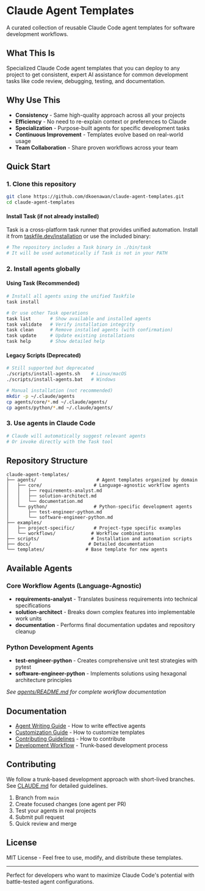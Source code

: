 # Claude Agent Templates

A curated collection of reusable Claude Code agent templates for software development workflows.

## What This Is

Specialized Claude Code agent templates that you can deploy to any project to get consistent, expert AI assistance for common development tasks like code review, debugging, testing, and documentation.

## Why Use This

- **Consistency** - Same high-quality approach across all your projects
- **Efficiency** - No need to re-explain context or preferences to Claude
- **Specialization** - Purpose-built agents for specific development tasks
- **Continuous Improvement** - Templates evolve based on real-world usage
- **Team Collaboration** - Share proven workflows across your team

## Quick Start

### 1. Clone this repository
```bash
git clone https://github.com/dkoenawan/claude-agent-templates.git
cd claude-agent-templates
```

#### Install Task (if not already installed)
Task is a cross-platform task runner that provides unified automation. Install it from [taskfile.dev/installation](https://taskfile.dev/installation/) or use the included binary:

```bash
# The repository includes a Task binary in ./bin/task
# It will be used automatically if Task is not in your PATH
```

### 2. Install agents globally

#### Using Task (Recommended)
```bash
# Install all agents using the unified Taskfile
task install

# Or use other Task operations
task list       # Show available and installed agents
task validate   # Verify installation integrity
task clean      # Remove installed agents (with confirmation)
task update     # Update existing installations
task help       # Show detailed help
```

#### Legacy Scripts (Deprecated)
```bash
# Still supported but deprecated
./scripts/install-agents.sh    # Linux/macOS
./scripts/install-agents.bat   # Windows

# Manual installation (not recommended)
mkdir -p ~/.claude/agents
cp agents/core/*.md ~/.claude/agents/
cp agents/python/*.md ~/.claude/agents/
```

### 3. Use agents in Claude Code
```bash
# Claude will automatically suggest relevant agents
# Or invoke directly with the Task tool
```

## Repository Structure

```
claude-agent-templates/
├── agents/                      # Agent templates organized by domain
│   ├── core/                   # Language-agnostic workflow agents
│   │   ├── requirements-analyst.md
│   │   ├── solution-architect.md
│   │   └── documentation.md
│   └── python/                 # Python-specific development agents
│       ├── test-engineer-python.md
│       └── software-engineer-python.md
├── examples/
│   ├── project-specific/       # Project-type specific examples
│   └── workflows/             # Workflow combinations
├── scripts/                   # Installation and automation scripts
├── docs/                     # Detailed documentation
└── templates/               # Base template for new agents
```

## Available Agents

### Core Workflow Agents (Language-Agnostic)
- **requirements-analyst** - Translates business requirements into technical specifications
- **solution-architect** - Breaks down complex features into implementable work units
- **documentation** - Performs final documentation updates and repository cleanup

### Python Development Agents
- **test-engineer-python** - Creates comprehensive unit test strategies with pytest
- **software-engineer-python** - Implements solutions using hexagonal architecture principles

*See [agents/README.md](agents/README.md) for complete workflow documentation*

## Documentation

- [Agent Writing Guide](docs/agent-guide.md) - How to write effective agents
- [Customization Guide](docs/customization.md) - How to customize templates
- [Contributing Guidelines](docs/contributing.md) - How to contribute
- [Development Workflow](CLAUDE.md) - Trunk-based development process

## Contributing

We follow a trunk-based development approach with short-lived branches. See [CLAUDE.md](CLAUDE.md) for detailed guidelines.

1. Branch from `main`
2. Create focused changes (one agent per PR)
3. Test your agents in real projects
4. Submit pull request
5. Quick review and merge

## License

MIT License - Feel free to use, modify, and distribute these templates.

---

Perfect for developers who want to maximize Claude Code's potential with battle-tested agent configurations.